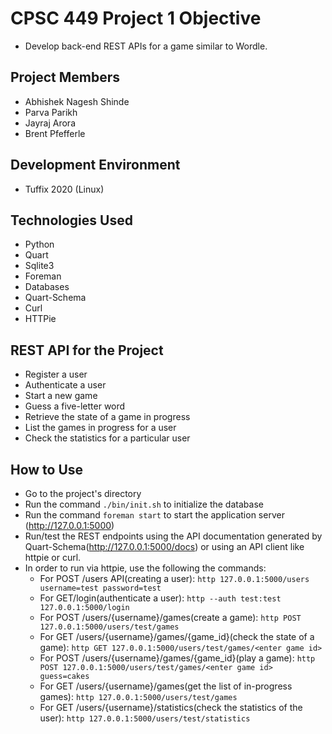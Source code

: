 # CPSC 449 Project 1 Objective
- Develop back-end REST APIs for a game similar to Wordle.

## Project Members
- Abhishek Nagesh Shinde
- Parva Parikh
- Jayraj Arora
- Brent Pfefferle

## Development Environment
- Tuffix 2020 (Linux)

## Technologies Used
- Python
- Quart
- Sqlite3
- Foreman
- Databases
- Quart-Schema
- Curl
- HTTPie

## REST API for the Project
- Register a user
- Authenticate a user 
- Start a new game
- Guess a five-letter word
- Retrieve the state of a game in progress
- List the games in progress for a user
- Check the statistics for a particular user


## How to Use
- Go to the project's directory
- Run the command ```./bin/init.sh``` to initialize the database
- Run the command ```foreman start``` to start the application server (http://127.0.0.1:5000)
- Run/test the REST endpoints using the API documentation generated by Quart-Schema(http://127.0.0.1:5000/docs) 
or using an API client like httpie or curl.
- In order to run via httpie, use the following the commands:
  - For POST /users API(creating a user): ```http 127.0.0.1:5000/users username=test password=test```
  - For GET/login(authenticate a user): ```http --auth test:test 127.0.0.1:5000/login```
  - For POST /users/{username}/games(create a game): ```http POST 127.0.0.1:5000/users/test/games```
  - For GET /users/{username}/games/{game_id}(check the state of a game): ```http GET 127.0.0.1:5000/users/test/games/<enter game id>```
  - For POST /users/{username}/games/{game_id}(play a game): ```http POST 127.0.0.1:5000/users/test/games/<enter game id> guess=cakes```
  - For GET /users/{username}/games(get the list of in-progress games): ```http 127.0.0.1:5000/users/test/games``` 
  - For GET /users/{username}/statistics(check the statistics of the user): ```http 127.0.0.1:5000/users/test/statistics```

